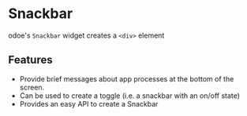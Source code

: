 # Snackbar

odoe's `Snackbar` widget creates a `<div>` element


## Features

- Provide brief messages about app processes at the bottom of the screen.
- Can be used to create a toggle (i.e. a snackbar with an on/off state)
- Provides an easy API to create a Snackbar
